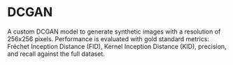 # DCGAN
A custom DCGAN model to generate synthetic images with a resolution of 256x256 pixels. Performance is evaluated with gold standard metrics: Fréchet Inception Distance (FID), Kernel Inception Distance (KID), precision, and recall against the full dataset.
